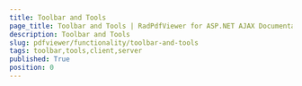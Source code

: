 ```yaml
---
title: Toolbar and Tools
page_title: Toolbar and Tools | RadPdfViewer for ASP.NET AJAX Documentation
description: Toolbar and Tools
slug: pdfviewer/functionality/toolbar-and-tools
tags: toolbar,tools,client,server
published: True
position: 0
---
```




